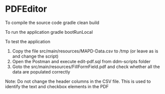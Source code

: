 # PDFEditor
To compile the source code
gradle clean build

To run the application
gradle bootRunLocal


To test the application
1. Copy the file src/main/resources/MAPD-Data.csv to /tmp (or leave as is and change the script)
2. Open the Postman and execute edit-pdf.sql from ddm-scripts folder
3. Goto the src/main/resources/FillFormField.pdf and check whether all the data are populated correctly

Note: Do not change the header columns in the CSV file. This is used to identify the text and checkbox elements in the PDF
